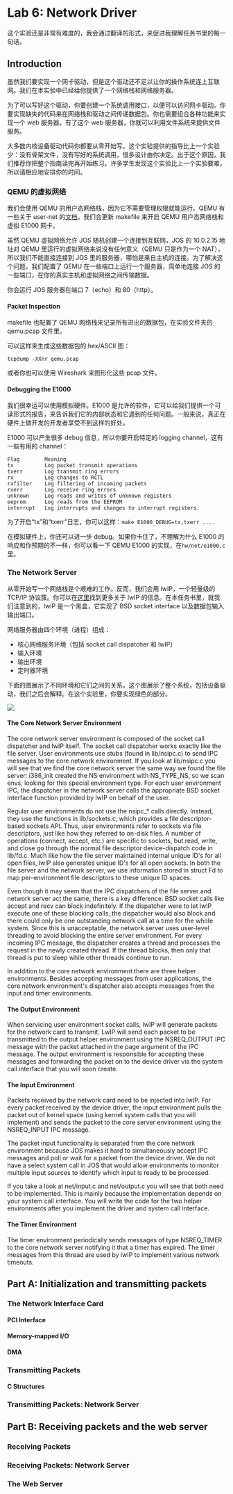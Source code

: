 # Lab 6: Network Driver

这个实验还是非常有难度的，我会通过翻译的形式，来促进我理解任务书里的每一句话。

## Introduction

虽然我们要实现一个网卡驱动，但是这个驱动还不足以让你的操作系统连上互联网。我们在本实验中已经给你提供了一个网络栈和网络服务器。

为了可以写好这个驱动，你要创建一个系统调用接口，以便可以访问网卡驱动。你要实现缺失的代码来在网络栈和驱动之间传递数据包。你也需要组合各种功能来实现一个 web 服务器。有了这个 web 服务器，你就可以利用文件系统来提供文件服务。

大多数内核设备驱动代码你都要从零开始写。这个实验提供的指导比上一个实验少：没有骨架文件，没有写好的系统调用，很多设计由你决定。出于这个原因，我们推荐你把整个指南读完再开始练习。许多学生发现这个实验比上一个实验要难，所以请相应地安排你的时间。

### QEMU 的虚拟网络

我们会使用 QEMU 的用户态网络栈，因为它不需要管理权限就能运行。QEMU 有一些关于 user-net 的[文档](http://wiki.qemu.org/download/qemu-doc.html#Using-the-user-mode-network-stack)。我们会更新 makefile 来开启 QEMU 用户态网络栈和虚拟 E1000 网卡。

虽然 QEMU 虚拟网络允许 JOS 随机创建一个连接到互联网，JOS 的 10.0.2.15 地址对 QEMU 里运行的虚拟网络来说没有任何意义（QEMU 只是作为一个 NAT），所以我们不能直接连接到 JOS 里的服务器，哪怕是来自主机的连接。为了解决这个问题，我们配置了 QEMU 在一些端口上运行一个服务器，简单地连接 JOS 的一些端口，在你的真实主机和虚拟网络之间传输数据。

你会运行 JOS 服务器在端口 7（echo）和 80（http）。

#### Packet Inspection

makefile 也配置了 QEMU 网络栈来记录所有进出的数据包，在实验文件夹的 qemu.pcap 文件里。

可以这样来生成这些数据包的 hex/ASCII 图：

`tcpdump -XXnr qemu.pcap`

或者你也可以使用 Wireshark 来图形化这些 pcap 文件。

#### Debugging the E1000

我们很幸运可以使用模拟硬件。E1000 是允许的软件，它可以给我们提供一个可读形式的报告，来告诉我们它的内部状态和它遇到的任何问题。一般来说，真正在硬件上做开发的开发者享受不到这样的好处。

E1000 可以产生很多 debug 信息，所以你要开启特定的 logging channel，这有一些有用的 channel：

```
Flag	    Meaning
tx          Log packet transmit operations
txerr	    Log transmit ring errors
rx          Log changes to RCTL
rxfilter    Log filtering of incoming packets
rxerr	    Log receive ring errors
unknown	    Log reads and writes of unknown registers
eeprom	    Log reads from the EEPROM
interrupt   Log interrupts and changes to interrupt registers.
```

为了开启“tx”和“txerr”日志，你可以这样：`make E1000_DEBUG=tx,txerr ....`

在模拟硬件上，你还可以进一步 debug。如果你卡住了，不理解为什么 E1000 的响应和你预期的不一样，你可以看一下 QEMU E1000 的实现，在`hw/net/e1000.c`里。

### The Network Server

从零开始写一个网络栈是个艰难的工作。反而，我们会用 lwIP，一个轻量级的 TCP/IP 协议簇。你可以在[这里](https://savannah.nongnu.org/projects/lwip/)找到更多关于 lwIP 的信息。在本任务书里，就我们注意到的，lwIP 是一个黑盒，它实现了 BSD socket interface 以及数据包输入输出端口。

网络服务器由四个环境（进程）组成：

-   核心网络服务环境（包括 socket call dispatcher 和 lwIP）
-   输入环境
-   输出环境
-   定时器环境

下面的图展示了不同环境和它们之间的关系。这个图展示了整个系统，包括设备驱动，我们之后会解释。在这个实验里，你要实现绿色的部分。

![](https://pdos.csail.mit.edu/6.828/2018/labs/lab6/ns.png)

#### The Core Network Server Environment

The core network server environment is composed of the socket call dispatcher and lwIP itself. The socket call dispatcher works exactly like the file server. User environments use stubs (found in lib/nsipc.c) to send IPC messages to the core network environment. If you look at lib/nsipc.c you will see that we find the core network server the same way we found the file server: i386_init created the NS environment with NS_TYPE_NS, so we scan envs, looking for this special environment type. For each user environment IPC, the dispatcher in the network server calls the appropriate BSD socket interface function provided by lwIP on behalf of the user.

Regular user environments do not use the nsipc\_\* calls directly. Instead, they use the functions in lib/sockets.c, which provides a file descriptor-based sockets API. Thus, user environments refer to sockets via file descriptors, just like how they referred to on-disk files. A number of operations (connect, accept, etc.) are specific to sockets, but read, write, and close go through the normal file descriptor device-dispatch code in lib/fd.c. Much like how the file server maintained internal unique ID's for all open files, lwIP also generates unique ID's for all open sockets. In both the file server and the network server, we use information stored in struct Fd to map per-environment file descriptors to these unique ID spaces.

Even though it may seem that the IPC dispatchers of the file server and network server act the same, there is a key difference. BSD socket calls like accept and recv can block indefinitely. If the dispatcher were to let lwIP execute one of these blocking calls, the dispatcher would also block and there could only be one outstanding network call at a time for the whole system. Since this is unacceptable, the network server uses user-level threading to avoid blocking the entire server environment. For every incoming IPC message, the dispatcher creates a thread and processes the request in the newly created thread. If the thread blocks, then only that thread is put to sleep while other threads continue to run.

In addition to the core network environment there are three helper environments. Besides accepting messages from user applications, the core network environment's dispatcher also accepts messages from the input and timer environments.

#### The Output Environment

When servicing user environment socket calls, lwIP will generate packets for the network card to transmit. LwIP will send each packet to be transmitted to the output helper environment using the NSREQ_OUTPUT IPC message with the packet attached in the page argument of the IPC message. The output environment is responsible for accepting these messages and forwarding the packet on to the device driver via the system call interface that you will soon create.

#### The Input Environment

Packets received by the network card need to be injected into lwIP. For every packet received by the device driver, the input environment pulls the packet out of kernel space (using kernel system calls that you will implement) and sends the packet to the core server environment using the NSREQ_INPUT IPC message.

The packet input functionality is separated from the core network environment because JOS makes it hard to simultaneously accept IPC messages and poll or wait for a packet from the device driver. We do not have a select system call in JOS that would allow environments to monitor multiple input sources to identify which input is ready to be processed.

If you take a look at net/input.c and net/output.c you will see that both need to be implemented. This is mainly because the implementation depends on your system call interface. You will write the code for the two helper environments after you implement the driver and system call interface.

#### The Timer Environment

The timer environment periodically sends messages of type NSREQ_TIMER to the core network server notifying it that a timer has expired. The timer messages from this thread are used by lwIP to implement various network timeouts.

## Part A: Initialization and transmitting packets

### The Network Interface Card

#### PCI Interface

#### Memory-mapped I/O

#### DMA

### Transmitting Packets

#### C Structures

### Transmitting Packets: Network Server

## Part B: Receiving packets and the web server

### Receiving Packets

### Receiving Packets: Network Server

### The Web Server

